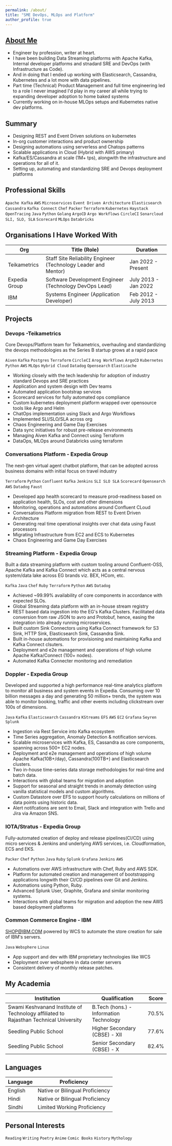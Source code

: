 ```yaml
---
permalink: /about/
title: "SME DevOps, MLOps and Platform"
author_profile: true
---
```


## [About Me](https://www.linkedin.com/in/vikaslalwani/)

- Engineer by profession, writer at heart. 
- I have been building Data Streaming platforms with Apache Kafka, Internal developer platforms and stnadard SRE and DevOps (with Infrastructure as Code).  
- And in doing that I ended up working with Elasticsearch, Cassandra, Kubernetes and a lot more with data pipelines.  
- Part time (Technical) Product Management and full time engineering led to a role I never imagined I'd play in my career all while trying to expanding developer adoption to home baked systems
- Currently working on in-house MLOps setups and Kubernetes native dev platforms.

## Summary

- Designing REST and Event Driven solutions on kubernetes
- In-org customer interactions and product ownership
- Designing automations using serverless and Chatops patterns
- Scalable applications in Cloud (Hybrid with AWS primary)
- Kafka/ES/Cassandra at scale (1M+ tps), alongwith the infrastructure and operations for all of it.
- Setting up, automating and standardizing SRE and Devops deployment platforms

## Professional Skills

`Apache Kafka` `AWS` `Microservices` `Event Driven Architecture` `Elasticsearch` `Cassandra` `Kafka Connect` `Chef` `Packer` `Terraform` `Kubernetes` `Haystack` `OpenTracing` `Java` `Python` `Golang` `ArgoCD` `Argo Workflows` `CircleCI` `Sonarcloud` `SLI, SLO, SLA` `Scorecard` `MLOps` `Databricks` 

## Organisations I Have Worked With

| Org | Title (Role) | Duration |
| ----------- | ----------- | ----------- |
| Teikametrics | Staff Site Reliability Engineer (Technology Leader and Mentor) | Jan 2022 - Present |
| Expedia Group | Software Development Engineer (Technology DevOps Lead) | July 2013 - Jan 2022 |
| IBM | Systems Engineer (Application Developer) | Feb 2012 - July 2013 |

## Projects

### Devops -Teikametrics

Core Devops/Platform team for Teikametrics, overhauling and standardizing the devops methodologies as the Series B startup grows at a rapid pace

`Aiven` `Kafka` `Postgres` `Terraform` `CircleCI` `Arog Workflows` `ArgoCD` `Kubernetes` `Python` `AWS` `MLOps` `Hybrid Cloud` `Datadog` `Opensearch` `Elasticache`

- Working closely with the tech leadership for adoption of industry standard Devops and SRE practices
- Application and system design with Dev teams
- Automated application bootstrap services
- Scorecard services for fully automated ops compliance
- Custom kubernetes deployment platform wrapped over opensource tools like Argo and Helm
- ChatOps implementation using Slack and Argo Workflows
- Implemented SLI/SLO/SLA across org
- Chaos Engineering and Game Day Exercises
- Data sync initiatives for robust pre-release environments
- Managing Aiven Kafka and Connect using Terraform
- DataOps, MLOps around Databricks using terraform

### Conversations Platform - Expedia Group

The next-gen virtual agent chatbot platform, that can be adopted across business domains with initial focus on travel industry

`Terraform` `Python` `Confluent` `Kafka` `Jenkins` `SLI SLO SLA` `Scorecard` `Opensearch` `AWS` `Datadog` `Faust`

- Developed app health scorecard to measure prod-readiness based on application health, SLOs, cost and other dimensions
- Monitoring, operations and automations around Confluent CLoud
- Conversations Platform migration from REST to Event Driven Architecture
- Generating real time operational insights over chat data using Faust processors
- Migrating Infrastructure from EC2 and ECS to Kubernetes
- Chaos Engineering and Game Day Exercises

### Streaming Platform - Expedia Group

Built a data streaming platform with custom tooling around Confluent-OSS, Apache Kafka and Kafka Connect which acts as a central nervous system/data lake across EG brands viz. BEX, HCom, etc. 

`Kafka` `Java` `Chef` `Ruby` `Terraform` `Python` `AWS` `Datadog`

- Achieved ~99.99% availability of core components in accordance with expected SLOs.
- Global Streaming data platform with an in-house stream registry
- REST based data ingestion into the EG's Kafka Clusters. Facilitated data conversion from raw JSON to avro and Protobuf, hence, easing the integration into already running microservices.
- Built custom Sink Connectors using Kafka Connect framework for S3 Sink, HTTP Sink, Elasticsearch Sink, Cassandra Sink.
- Built in-house automations for provisioning and maintaining Kafka and Kafka Connect clsuters.
- Deployment and e2e management and operations of high volume Apache Kafka/Connect (100+ nodes). 
- Automated Kafka Connecter monitoring and remediation


### Doppler - Expedia Group

Developed and supported a high performance real-time analytics platform to monitor all business and system events in Expedia. Consuming over 10 billion messages a day and generating 50 million+ trends, the system was able to monitor booking, traffic and other events including clickstream over 100s of dimensions.

`Java` `Kafka` `Elasticsearch` `Cassandra` `KStreams` `EFS` `AWS` `EC2` `Grafana` `Seyren` `Splunk`

- Ingestion via Rest Service into Kafka ecosystem
- Time Series aggregation, Anomaly Detection & notification services.
- Scalable microservices with Kafka, ES, Cassandra as core components, spanning across 500+ EC2 nodes.
- Deployment and e2e management and operations of high volume Apache Kafka(10B+/day), Cassandra(100TB+) and Elasticsearch clusters.
- Two in-house time-series data storage methodologies for real-time and batch data.
- Interactions with global teams for migration and adoption
- Support for seasonal and straight trends in anomaly detection using vanilla statistical models and custom algorithms.
- Custom Datastore over EFS to support hourly calculations on millions of data points using historic data.
- Alert notifcations are sent to Email, Slack and integration with Trello and Jira via Amazon SNS.

### IOTA/Stratus - Expedia Group

Fully-automated creation of deploy and release pipelines(CI/CD) using micro services & Jenkins and underlying AWS services, i.e. Cloudformation, ECS and EKS.

`Packer` `Chef` `Python` `Java` `Ruby` `Splunk` `Grafana` `Jenkins` `AWS`

- Automations over AWS infrastructure with Chef, Ruby and AWS SDK.
- Platform for automated creation and management of bootstrapping applications longwith their CI/CD pipelines over Git and Jenkins.
- Automations using Python, Ruby.
- Advanced Splunk User, Graphite, Grafana and similar monitoring
systems.
- Interactions with global teams for migration and adoption the new
AWS based deployment platforms

### Common Commerce Engine - IBM

SHOP@IBM.COM powered by WCS to automate the store creation for sale of IBM's servers.

`Java` `Websphere` `Linux`

- App support and dev with IBM proprietary technologies like WCS
- Deployment over websphere in data center servers
- Consistent delivery of monthly release patches.

## My Academia

| Institution | Qualification | Score |
| ----------- | ----------- | ----------- |
| Swami Keshvanand Institute of Technology affiliated to Rajasthan Technical University | B.Tech (hons.) - Information Technology | 70.5% |
| Seedling Public School | Higher Secondary (CBSE) - XII| 77.6% |
| Seedling Public School | Senior Secondary (CBSE) - X | 82.4% |


## Languages

| Language | Proficiency |
| ----------- | ----------- |
| English | Native or Bilingual Proficiency |
| Hindi | Native or Bilingual Proficiency |
| Sindhi | Limited Working Proficiency |

## Personal Interests

`Reading` `Writing` `Poetry` `Anime` `Comic Books` `History` `Mythology`
